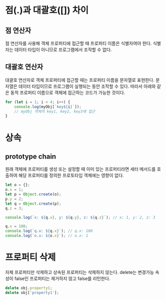 # 점(.)과 대괄호([]) 차이

## 점 연산자
점 연산자를 사용해 객체 프로퍼티에 접근할 때 프로퍼티 이름은 식별자여야 한다.
식별자는 데이터 타입이 아니므로 프로그램에서 조작할 수 없다.

## 대괄호 연산자
대괄호 연산자로 객체 프로퍼티에 접근할 때는 프로퍼티 이름을 문자열로 표현한다.
문자열은 데이터 타입이므로 프로그램이 실행되는 동안 조작할 수 있다.
따라서 아래와 같은 동적 프로퍼티 이름으로 객체에 접근하는 코드가 가능한 것이다.

```js
for (let i = 1; i < 4; i++) {
    console.log(myObj[`key${i}`]);
    // myObj 객체의 key1, key2, key3에 접근
}
```

# 상속
## prototype chain
원래 객체에 프로퍼티를 생성 또는 설정할 때 이미 있는 프로퍼티라면 세터 메서드를 호출하여 해당 프로퍼티를 정의한 프로토타입 객체에는 영향이 없다.
```js
let o = {};
o.x = 1;
let p = Object.create(o);
p.y = 2;
let q = Object.create(p);
q.z = 3;

console.log(`x: ${q.x}, y: ${q.y}, z: ${q.z}`); // x: 1, y: 2, z: 3

q.x = 100;
console.log(`q.x: ${q.x}`); // q.x: 100
console.log(`o.x: ${o.x}`); // o.x: 1
```

# 프로퍼티 삭제
자체 프로퍼티만 삭제하고 상속된 프로퍼티는 삭제하지 않는다.
delete는 변경가능 속성이 false인 프로퍼티는 제거하지 않고 false를 리턴한다.
```js
delete obj.property1;
delete obj['property1'];
```